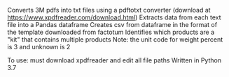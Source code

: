 Converts 3M pdfs into txt files using a pdftotxt converter (download at https://www.xpdfreader.com/download.html)
Extracts data from each text file into a Pandas dataframe
Creates csv from dataframe in the format of the template downloaded from factotum
Identifies which products are a "kit" that contains multiple products
Note: the unit code for weight percent is 3 and unknown is 2

To use: must download xpdfreader and edit all file paths
Written in Python 3.7
